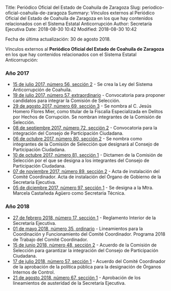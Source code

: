 Title: Periódico Oficial del Estado de Coahuila de Zaragoza
Slug: periodico-oficial-coahuila-de-zaragoza
Summary: Vínculos externos al Periódico Oficial del Estado de Coahuila de Zaragoza en los que hay contenidos relacionados con el Sistema Estatal Anticorrupción
Author: Secretaría Ejecutiva
Date: 2018-08-30 10:42
Modified: 2018-08-30 10:42


Fecha de última actualización: 30 de agosto 2018.

Vínculos externos al **Periódico Oficial del Estado de Coahuila de Zaragoza** en
los que hay contenidos relacionados con el Sistema Estatal Anticorrupción:

### Año 2017

* [15 de julio 2017, número 56, sección 2](http://periodico.sfpcoahuila.gob.mx/ArchivosPO/56-SS-14-JUL-2017.PDF) - Se crea la Ley del Sistema Anticorrupción de Coahuila.
* [19 de julio 2017, número 57, extraordinario](http://periodico.sfpcoahuila.gob.mx/ArchivosPO/57-EXT-19-JUL-2017.pdf) - Convocatoria para proponer candidatos para integrar la Comisión de Selección.
* [29 de agosto 2017, número 69, sección 3](http://periodico.sfpcoahuila.gob.mx/ArchivosPO/69-TS-29-AGO-2017.PDF) - Se nombra al C. Jesús Homero Flores Mier, como titular de la Fiscalía Especializada en Delitos por Hechos de Corrupción. Se nombran integrantes de la Comisión de Selección.
* [08 de septiembre 2017, número 72, sección 2](http://periodico.sfpcoahuila.gob.mx/ArchivosPO/72-SS-8-SEP-2017.PDF) - Convocatoria para la integración del Consejo de Participación Ciudadana.
* [06 de octubre 2017, número 80, sección 2](http://periodico.sfpcoahuila.gob.mx/ArchivosPO/80-SS-6-OCT-2017.PDF)  - Se nombra como integrantes de la Comisión de Selección que designará al Consejo de Participación Ciudadana.
* [10 de octubre 2017, número 81, sección 1](http://periodico.sfpcoahuila.gob.mx/ArchivosPO/81-PS-10-OCTUb-PS-2017.PDF) - Dictamen de la Comisión de Selección por el que se designa a los integrantes del Consejo de Participación Ciudadana.
* [07 de noviembre 2017, número 89, sección 2](http://periodico.sfpcoahuila.gob.mx/ArchivosPO/89-SS-7-NOV-2017.PDF) - Acta de instalación del Comité Coordinador. Acta de instalación del Órgano de Gobierno de la Secretaría Ejecutiva.
* [05 de diciembre 2017, número 97, sección 1](http://periodico.sfpcoahuila.gob.mx/ArchivosPO/97-PS-5-DIC-2017.PDF) - Se designa a la Mtra. Marcela Castañeda Agüero como Secretaria Técnica.

### Año 2018

* [27 de febrero 2018, número 17, sección 1](http://periodico.sfpcoahuila.gob.mx/ArchivosPO/17-PS-27-FEB-2018.PDF) - Reglamento Interior de la Secretaría Ejecutiva.
* [01 de mayo 2018, número 35, ordinario](http://periodico.sfpcoahuila.gob.mx/ArchivosPO/35-ORD-1-MAY-2018.PDF) - Lineamientos para la Coordinación y Funcionamiento del Comité Coordinador. Programa 2018 de Trabajo del Comité Coordinador.
* [15 de junio 2018, número 48, sección 2](http://periodico.sfpcoahuila.gob.mx/ArchivosPO/48-SS-15-JUN-2018.PDF) - Acuerdo de la Comisión de Selección para garantizar la integración del Consejo de Participación Ciudadana.
* [17 de julio 2018, número 57, sección 1](http://periodico.sfpcoahuila.gob.mx/ArchivosPO/57-PS-17-JUL-2018.PDF) - Acuerdo del Comité Coordinador de la aprobación de la política pública para la designación de Órganos Internos de Control.
* [21 de agosto 2018, número 67, sección 1](http://periodico.sfpcoahuila.gob.mx/ArchivosPO/67-PS-21-AGO-2018.PDF) - Aprobación de los lineamientos de austeridad de la Secretaría Ejecutiva.
